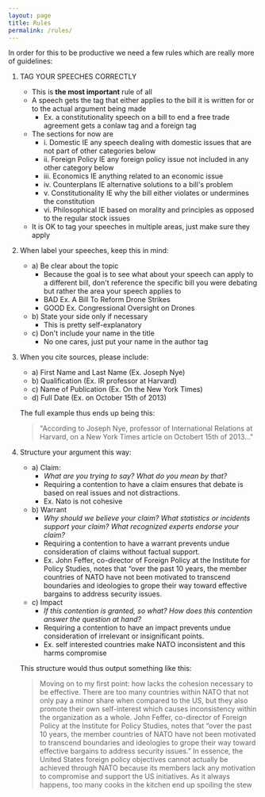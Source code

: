 ```yaml
---
layout: page
title: Rules
permalink: /rules/
---
```


In order for this to be productive we need a few rules which are really more of guidelines:

1. TAG YOUR SPEECHES CORRECTLY
    + This is __the most important__ rule of all
    + A speech gets the tag that either applies to the bill it is written for or to the actual argument being made
        * Ex. a constitutionality speech on a bill to end a free trade agreement gets a conlaw tag and a foreign tag
    + The sections for now are 
        * i. Domestic IE any speech dealing with domestic issues that are not part of other categories below
        * ii. Foreign Policy IE any foreign policy issue not included in any other category below
        * iii. Economics IE anything related to an economic issue 
        * iv. Counterplans IE alternative solutions to a bill's problem
        * v. Constitutionality IE why the bill either violates or undermines the constitution
        * vi. Philosophical IE based on morality and principles as opposed to the regular stock issues
    + It is OK to tag your speeches in multiple areas, just make sure they apply
2. When label your speeches, keep this in mind:
    + a) Be clear about the topic
        * Because the goal is to see what about your speech can apply to a different bill, don't reference the specific bill you were debating but rather the area your speech applies to 
        * BAD Ex. A Bill To Reform Drone Strikes
        * GOOD Ex. Congressional Oversight on Drones
    + b) State your side only if necessary
        * This is pretty self-explanatory
    + c) Don't include your name in the title
        * No one cares, just put your name in the author tag
3. When you cite sources, please include:
    + a) First Name and Last Name (Ex. Joseph Nye)
    + b) Qualification (Ex. IR professor at Harvard)
    + c) Name of Publication (Ex. On the New York Times)
    + d) Full Date (Ex. on October 15th of 2013)

    The full example thus ends up being this:

    >   "According to Joseph Nye, professor of International Relations at Harvard, on a New York Times article on Octobert 15th of 2013..."

4. Structure your argument this way:
    + a) Claim:
        * *What are you trying to say? What do you mean by that?*
        * Requiring a contention to have a claim ensures that debate is based on real issues and not distractions.
        * Ex. Nato is not cohesive
    + b) Warrant
        * *Why should we believe your claim? What statistics or incidents support your claim? What recognized experts endorse your claim?*
        * Requiring a contention to have a warrant prevents undue consideration of claims without factual support.
        * Ex. John Feffer, co-director of Foreign Policy at the Institute for Policy Studies, notes that “over the past 10 years, the member countries of NATO have not been motivated to transcend boundaries and ideologies to grope their way toward effective bargains to address security issues. 
    + c) Impact
        * *If this contention is granted, so what? How does this contention answer the question at hand?*
        * Requiring a contention to have an impact prevents undue consideration of irrelevant or insignificant points.
        * Ex. self interested countries make NATO inconsistent and this harms compromise

    This structure would thus output something like this:

    > Moving on to my first point: how lacks the cohesion necessary to be effective. There are too many countries within NATO that not only pay a minor share when compared to the US, but they also promote their own self-interest which causes inconsistency within the organization as a whole. John Feffer, co-director of Foreign Policy at the Institute for Policy Studies, notes that “over the past 10 years, the member countries of NATO have not been motivated to transcend boundaries and ideologies to grope their way toward effective bargains to address security issues.” In essence, the United States foreign policy objectives cannot actually be achieved through NATO because its members lack any motivation to compromise and support the US initiatives. As it always happens, too many cooks in the kitchen end up spoiling the stew 
